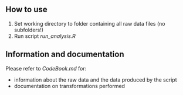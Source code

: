 ## How to use

1. Set working directory to folder containing all raw data files (no subfolders!)
2. Run script *run_analysis.R*


## Information and documentation

Please refer to *CodeBook.md* for:
* information about the raw data and the data produced by the script
* documentation on transformations performed